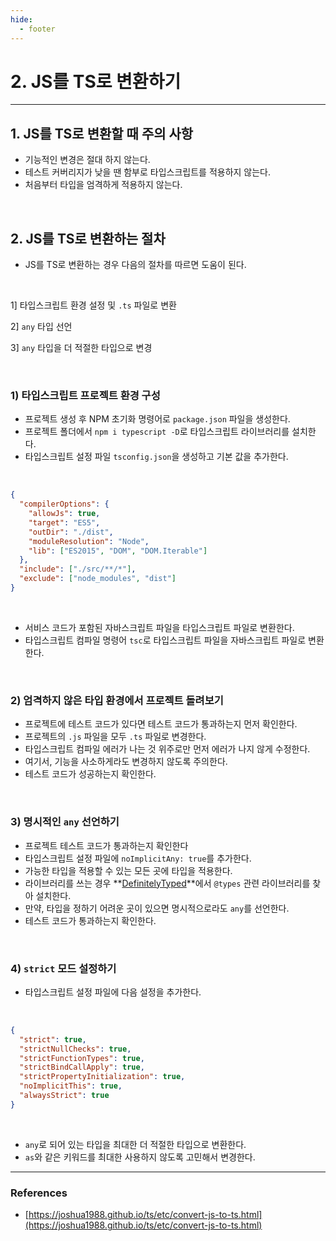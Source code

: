 ```yaml
---
hide:
  - footer
---
```


# 2. JS를 TS로 변환하기

---

## 1. JS를 TS로 변환할 때 주의 사항

- 기능적인 변경은 절대 하지 않는다.
- 테스트 커버리지가 낮을 땐 함부로 타입스크립트를 적용하지 않는다.
- 처음부터 타입을 엄격하게 적용하지 않는다.

<br/>

## 2. JS를 TS로 변환하는 절차

- JS를 TS로 변환하는 경우 다음의 절차를 따르면 도움이 된다.

<br/>

1] 타입스크립트 환경 설정 및 `.ts` 파일로 변환

2] `any` 타입 선언

3] `any` 타입을 더 적절한 타입으로 변경

<br/>

### 1) 타입스크립트 프로젝트 환경 구성

- 프로젝트 생성 후 NPM 초기화 명령어로 `package.json` 파일을 생성한다.
- 프로젝트 폴더에서 `npm i typescript -D`로 타입스크립트 라이브러리를 설치한다.
- 타입스크립트 설정 파일 `tsconfig.json`을 생성하고 기본 값을 추가한다.

<br/>

```json title="tsconfig.json"
{
  "compilerOptions": {
    "allowJs": true,
    "target": "ES5",
    "outDir": "./dist",
    "moduleResolution": "Node",
    "lib": ["ES2015", "DOM", "DOM.Iterable"]
  },
  "include": ["./src/**/*"],
  "exclude": ["node_modules", "dist"]
}
```

<br/>

- 서비스 코드가 포함된 자바스크립트 파일을 타입스크립트 파일로 변환한다.
- 타입스크립트 컴파일 명령어 `tsc`로 타입스크립트 파일을 자바스크립트 파일로 변환한다.

<br/>

### 2) 엄격하지 않은 타입 환경에서 프로젝트 돌려보기

- 프로젝트에 테스트 코드가 있다면 테스트 코드가 통과하는지 먼저 확인한다.
- 프로젝트의 `.js` 파일을 모두 `.ts` 파일로 변경한다.
- 타입스크립트 컴파일 에러가 나는 것 위주로만 먼저 에러가 나지 않게 수정한다.
- 여기서, 기능을 사소하게라도 변경하지 않도록 주의한다.
- 테스트 코드가 성공하는지 확인한다.

<br/>

### 3) 명시적인 `any` 선언하기

- 프로젝트 테스트 코드가 통과하는지 확인한다
- 타입스크립트 설정 파일에 `noImplicitAny: true`를 추가한다.
- 가능한 타입을 적용할 수 있는 모든 곳에 타입을 적용한다.
- 라이브러리를 쓰는 경우 **[DefinitelyTyped](https://definitelytyped.org/)**에서 `@types` 관련 라이브러리를 찾아 설치한다.
- 만약, 타입을 정하기 어려운 곳이 있으면 명시적으로라도 `any`를 선언한다.
- 테스트 코드가 통과하는지 확인한다.

<br/>

### 4) `strict` 모드 설정하기

- 타입스크립트 설정 파일에 다음 설정을 추가한다.

<br/>

```json
{
  "strict": true,
  "strictNullChecks": true,
  "strictFunctionTypes": true,
  "strictBindCallApply": true,
  "strictPropertyInitialization": true,
  "noImplicitThis": true,
  "alwaysStrict": true
}
```

<br/>

- `any`로 되어 있는 타입을 최대한 더 적절한 타입으로 변환한다.
- `as`와 같은 키워드를 최대한 사용하지 않도록 고민해서 변경한다.

---

### References

- [https://joshua1988.github.io/ts/etc/convert-js-to-ts.html](https://joshua1988.github.io/ts/etc/convert-js-to-ts.html)
